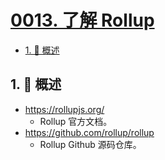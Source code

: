 # [0013. 了解 Rollup](https://github.com/Tdahuyou/TNotes.vite/tree/main/notes/0013.%20%E4%BA%86%E8%A7%A3%20Rollup)

<!-- region:toc -->
<!-- endregion:toc -->

<!-- region:toc -->

- [1. 📝 概述](#1--概述)

<!-- endregion:toc -->

## 1. 📝 概述

- https://rollupjs.org/
  - Rollup 官方文档。
- https://github.com/rollup/rollup
  - Rollup Github 源码仓库。
